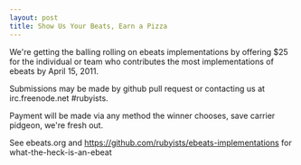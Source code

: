 ```yaml
--- 
layout: post
title: Show Us Your Beats, Earn a Pizza
---
```

We're getting the balling rolling on ebeats implementations by
offering $25 for the individual or team who contributes the most 
implementations of ebeats by April 15, 2011.  

Submissions may be made by github pull request
or contacting us at irc.freenode.net #rubyists.  

Payment will be made via any method the winner chooses, save 
carrier pidgeon, we're fresh out.

See ebeats.org and https://github.com/rubyists/ebeats-implementations
for what-the-heck-is-an-ebeat
